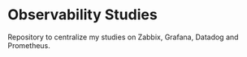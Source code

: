 # Observability Studies

Repository to centralize my studies on Zabbix, Grafana, Datadog and Prometheus.

